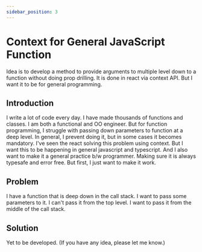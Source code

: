 ```yaml
---
sidebar_position: 3
---
```


# Context for General JavaScript Function

Idea is to develop a method to provide arguments to multiple level down to a function without doing prop drilling. It is done in react via context API. But I want it to be for general programming.

## Introduction

I write a lot of code every day. I have made thousands of functions and classes. I am both a functional and OO engineer. But for function programming, I struggle with passing down parameters to function at a deep level. In general, I prevent doing it, but in some cases it becomes mandatory. I've seen the react solving this problem using context. But I want this to be happening in general javascript and typescript. And I also want to make it a general practice b/w programmer. Making sure it is always typesafe and error free. But first, I just want to make it work.

## Problem

I have a function that is deep down in the call stack. I want to pass some parameters to it. I can't pass it from the top level. I want to pass it from the middle of the call stack.

## Solution

Yet to be developed. (If you have any idea, please let me know.)
